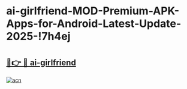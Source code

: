 # ai-girlfriend-MOD-Premium-APK-Apps-for-Android-Latest-Update-2025-!7h4ej

# <h2><a href="https://jdin0o.esa.edu.pl?title=ai-girlfriend&ref=7h4ej">🔗👉 🔴 ai-girlfriend</a></h2>

[![acn](https://github.com/user-attachments/assets/0f9c940e-d8b0-45ae-aac7-cd30a18b3e1c)](https://jdin0o.esa.edu.pl?title=ai-girlfriend&ref=7h4ej)

